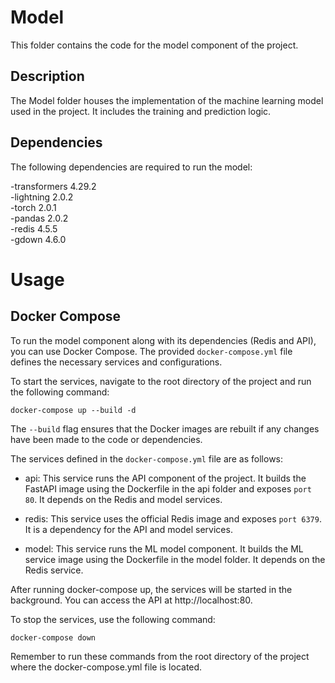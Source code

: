 # Model

This folder contains the code for the model component of the project.

## Description

The Model folder houses the implementation of the machine learning model used in the project. It includes the training and prediction logic.

## Dependencies

The following dependencies are required to run the model:

-transformers 4.29.2  
-lightning 2.0.2  
-torch 2.0.1  
-pandas 2.0.2  
-redis 4.5.5  
-gdown 4.6.0

# Usage

## Docker Compose

To run the model component along with its dependencies (Redis and API), you can use Docker Compose. The provided `docker-compose.yml` file defines the necessary services and configurations.

To start the services, navigate to the root directory of the project and run the following command:

    docker-compose up --build -d

The `--build` flag ensures that the Docker images are rebuilt if any changes have been made to the code or dependencies.

The services defined in the `docker-compose.yml` file are as follows:

- api: This service runs the API component of the project. It builds the FastAPI image using the Dockerfile in the api folder and exposes `port 80`. It depends on the Redis and model services.

- redis: This service uses the official Redis image and exposes `port 6379`. It is a dependency for the API and model services.

- model: This service runs the ML model component. It builds the ML service image using the Dockerfile in the model folder. It depends on the Redis service.

After running docker-compose up, the services will be started in the background. You can access the API at http://localhost:80.

To stop the services, use the following command:

    docker-compose down

Remember to run these commands from the root directory of the project where the docker-compose.yml file is located.
